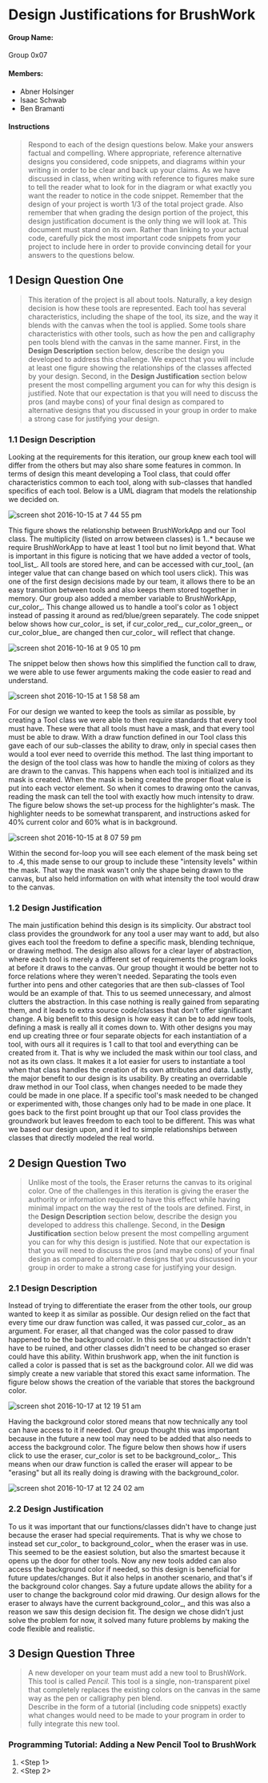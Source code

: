 # Design Justifications for BrushWork
#### Group Name:
Group 0x07

#### Members:
- Abner Holsinger
- Isaac Schwab
- Ben Bramanti

#### Instructions
> Respond to each of the design questions below.  Make your answers factual and compelling.  Where appropriate, reference alternative designs you considered, code snippets, and diagrams within your writing in order to be clear and back up your claims.  As we have discussed in class, when writing with reference to figures make sure to tell the reader what to look for in the diagram or what exactly you want the reader to notice in the code snippet.  Remember that the design of your project is worth 1/3 of the total project grade.  Also remember that when grading the design portion of the project, this design justification document is the only thing we will look at.  This document must stand on its own.  Rather than linking to your actual code, carefully pick the most important code snippets from your project to include here in order to provide convincing detail for your answers to the questions below.


## 1  Design Question One
> This iteration of the project is all about tools. Naturally, a key design decision is how these tools are represented. Each tool has several characteristics, including the shape of the tool, its size, and the way it blends with the canvas when the tool is applied. Some tools share characteristics with other tools, such as how the pen and calligraphy pen tools blend with the canvas in the same manner.
> First, in the **Design Description** section below, describe the design you developed to address this challenge. We expect that you will include at least one figure showing the relationships of the classes affected by your design. Second, in the **Design Justification** section below present the most compelling argument you can for why this design is justified.  Note that our expectation is that you will need to discuss the pros (and maybe cons) of your final design as compared to alternative designs that you discussed in your group in order to make a strong case for justifying your design.

### 1.1 Design Description
Looking at the requirements for this iteration, our group knew each tool will differ from the others but
may also share some features in common.  In terms of design this meant developing a Tool class, that could offer
characteristics common to each tool, along with sub-classes that handled specifics of each tool.  Below is a UML diagram that models the relationship we decided on.

![screen shot 2016-10-15 at 7 44 55 pm](https://media.github.umn.edu/user/5831/files/0136a68c-9310-11e6-9d11-ccb9a37700e7)

This figure shows the relationship between BrushWorkApp and our Tool class.  The multiplicity (listed on arrow between classes) is 1..* because we require BrushWorkApp to have at least 1 tool but no limit beyond that.  What is important in this figure is noticing that we have added a vector of tools, tool_list_.  All tools are stored here, and can be accessed with cur_tool_ (an integer value that can change based on which tool users click).  This was one of the first design decisions made by our team, it allows there to be an easy transition between tools and also keeps them stored together in memory.  Our group also added a member variable to BrushWorkApp, cur_color_.  This change allowed us to handle a tool's color as 1 object instead of passing it around as red/blue/green separately.  The code snippet below shows how cur_color_ is set, if cur_color_red_, cur_color_green_, or cur_color_blue_ are changed then cur_color_ will reflect that change.

![screen shot 2016-10-16 at 9 05 10 pm](https://media.github.umn.edu/user/5831/files/5a11b01a-93e4-11e6-9dd3-7bf42dbea4de)

The snippet below then shows how this simplified the function call to draw, we were able to use fewer arguments making the code easier to read and understand.

![screen shot 2016-10-15 at 1 58 58 am](https://media.github.umn.edu/user/5831/files/6979b3fa-927b-11e6-96bc-57a0ac84a059)

For our design we wanted to keep the tools as similar as possible, by creating a Tool class we were able to then require standards that every tool must have.  These were that all tools must have a mask, and that every tool must be able to draw. With a draw function defined in our Tool class this gave each of our sub-classes the ability to draw, only in special cases then would a tool ever need to override this method.  The last thing important to the design of the tool class was how to handle the mixing of colors as they are drawn to the canvas.  This happens when each tool is initialized and its mask is created.  When the mask is being created the proper float value is put into each vector element.  So when it comes to drawing onto the canvas, reading the mask can tell the tool with exactly how much intensity to draw. The figure below shows the set-up process for the highlighter's mask.  The highlighter needs to be somewhat transparent, and instructions asked for 40% current color and 60% what is in background.

![screen shot 2016-10-15 at 8 07 59 pm](https://media.github.umn.edu/user/5831/files/1f20cb42-9314-11e6-971e-21713c231d4d)

Within the second for-loop you will see each element of the mask being set to .4, this made sense to our group to include these "intensity levels" within the mask.  That way the mask wasn't only the shape being drawn to the canvas, but also held information on with what intensity the tool would draw to the canvas.

### 1.2 Design Justification

The main justification behind this design is its simplicity.  Our abstract tool class provides the groundwork for any tool a user may want to add, but also gives each tool the freedom to define a specific mask, blending technique, or drawing method.  The design also allows for a clear layer of abstraction, where each tool is merely a different set of requirements the program looks at before it draws to the canvas.  Our group thought it would be better not to force relations where they weren't needed.  Separating the tools even further into pens and other categories that are then sub-classes of Tool would be an example of that.  This to us seemed unnecessary, and almost clutters the abstraction.  In this case nothing is really gained from separating them, and it leads to extra source code/classes that don't offer significant change.  A big benefit to this design is how easy it can be to add new tools, defining a mask is really all it comes down to.  With other designs you may end up creating three or four separate objects for each instantiation of a tool, with ours all it requires is 1 call to that tool and everything can be created from it.  That is why we included the mask within our tool class, and not as its own class.  It makes it a lot easier for users to instantiate a tool when that class handles the creation of its own attributes and data.  Lastly, the major benefit to our design is its usability.  By creating an overridable draw method in our Tool class, when changes needed to be made they could be made in one place.  If a specific tool's mask needed to be changed or experimented with, those changes only had to be made in one place.  It goes back to the first point brought up that our Tool class provides the groundwork but leaves freedom to each tool to be different.  This was what we based our design upon, and it led to simple relationships between classes that directly modeled the real world.

## 2  Design Question Two
> Unlike most of the tools, the Eraser returns the canvas to its original color. One of the challenges in this iteration is giving the eraser the authority or information required to have this effect while having minimal impact on the way the rest of the tools are defined.
> First, in the **Design Description** section below, describe the design you developed to address this challenge.  Second, in the **Design Justification** section below present the most compelling argument you can for why this design is justified.  Note that our expectation is that you will need to discuss the pros (and maybe cons) of your final design as compared to alternative designs that you discussed in your group in order to make a strong case for justifying your design.

### 2.1 Design Description
Instead of trying to differentiate the eraser from the other tools, our group wanted to keep it as similar as possible.  Our design relied on the fact that every time our draw function was called, it was passed cur_color_ as an argument.  For eraser, all that changed was the color passed to draw happened to be the background color.  In this sense our abstraction didn't have to be ruined, and other classes didn't need to be changed so eraser could have this ability.  Within brushwork app, when the init function is called a color is passed that is set as the background color.  All we did was simply create a new variable that stored this exact same information.  The figure below shows the creation of the variable that stores the background color.

![screen shot 2016-10-17 at 12 19 51 am](https://media.github.umn.edu/user/5831/files/88e4f134-93ff-11e6-908b-c2397feefde5)

Having the background color stored means that now technically any tool can have access to it if needed.  Our group thought this was important because in the future a new tool may need to be added that also needs to access the background color.  The figure below then shows how if users click to use the eraser, cur_color is set to be background_color_. This means when our draw function is called the eraser will appear to be "erasing" but all its really doing is drawing with the background_color.

![screen shot 2016-10-17 at 12 24 02 am](https://media.github.umn.edu/user/5831/files/23c4aa1e-9400-11e6-9302-a5408135f3c4)


### 2.2 Design Justification

To us it was important that our functions/classes didn't have to change just because the eraser had special requirements.  That is why we chose to instead set cur_color_ to background_color_ when the eraser was in use.  This seemed to be the easiest solution, but also the smartest because it opens up the door for other tools.  Now any new tools added can also access the background color if needed, so this design is beneficial for future updates/changes.  But it also helps in another scenario, and that's if the background color changes.  Say a future update allows the ability for a user to change the background color mid drawing.  Our design allows for the eraser to always have the current background_color_, and this was also a reason we saw this design decision fit.  The design we chose didn't just solve the problem for now, it solved many future problems by making the code flexible and realistic. 

## 3  Design Question Three
> A new developer on your team must add a new tool to BrushWork. This tool is called  _Pencil._ This tool is a single, non-transparent pixel that completely replaces the existing colors on the canvas in the same way as the pen or calligraphy pen blend.  
> Describe in the form of a tutorial (including code snippets) exactly what changes would need to be made to your program in order to fully integrate this new tool.

### Programming Tutorial: Adding a New Pencil Tool to BrushWork

1. <Step 1>
2. <Step 2>
<etc>
